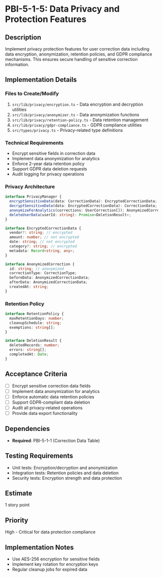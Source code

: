 # PBI-5-1-5: Data Privacy and Protection Features

## Description

Implement privacy protection features for user correction data including data encryption, anonymization, retention
policies, and GDPR compliance mechanisms. This ensures secure handling of sensitive correction information.

## Implementation Details

### Files to Create/Modify

1. `src/lib/privacy/encryption.ts` - Data encryption and decryption utilities
2. `src/lib/privacy/anonymizer.ts` - Data anonymization functions
3. `src/lib/privacy/retention-policy.ts` - Data retention management
4. `src/lib/privacy/gdpr-compliance.ts` - GDPR compliance utilities
5. `src/types/privacy.ts` - Privacy-related type definitions

### Technical Requirements

- Encrypt sensitive fields in correction data
- Implement data anonymization for analytics
- Enforce 2-year data retention policy
- Support GDPR data deletion requests
- Audit logging for privacy operations

### Privacy Architecture

```typescript
interface PrivacyManager {
  encryptSensitiveData(data: CorrectionData): EncryptedCorrectionData;
  decryptSensitiveData(data: EncryptedCorrectionData): CorrectionData;
  anonymizeForAnalytics(corrections: UserCorrection[]): AnonymizedCorrection[];
  deleteUserData(userId: string): Promise<DeletionResult>;
}

interface EncryptedCorrectionData {
  vendor?: string; // encrypted
  amount: number; // not encrypted
  date: string; // not encrypted
  category?: string; // encrypted
  metadata: Record<string, any>;
}

interface AnonymizedCorrection {
  id: string; // anonymized
  correctionType: CorrectionType;
  beforeData: AnonymizedCorrectionData;
  afterData: AnonymizedCorrectionData;
  createdAt: string;
}
```

### Retention Policy

```typescript
interface RetentionPolicy {
  maxRetentionDays: number;
  cleanupSchedule: string;
  exemptions: string[];
}

interface DeletionResult {
  deletedRecords: number;
  errors: string[];
  completedAt: Date;
}
```

## Acceptance Criteria

- [ ] Encrypt sensitive correction data fields
- [ ] Implement data anonymization for analytics
- [ ] Enforce automatic data retention policies
- [ ] Support GDPR-compliant data deletion
- [ ] Audit all privacy-related operations
- [ ] Provide data export functionality

## Dependencies

- **Required**: PBI-5-1-1 (Correction Data Table)

## Testing Requirements

- Unit tests: Encryption/decryption and anonymization
- Integration tests: Retention policies and data deletion
- Security tests: Encryption strength and data protection

## Estimate

1 story point

## Priority

High - Critical for data protection compliance

## Implementation Notes

- Use AES-256 encryption for sensitive fields
- Implement key rotation for encryption keys
- Regular cleanup jobs for expired data
